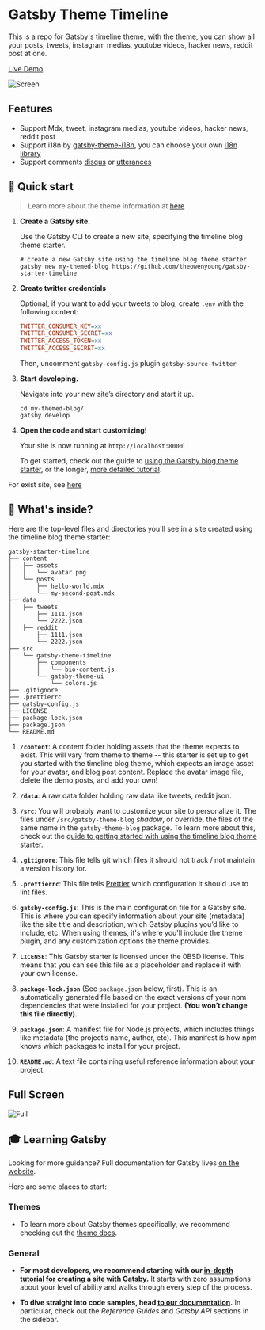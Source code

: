 # Gatsby Theme Timeline

This is a repo for Gatsby's timeline theme, with the theme, you can show all your posts, tweets, instagram medias, youtube videos, hacker news, reddit post at one.

[Live Demo](https://gatsby-theme-timeline.owenyoung.com/)

![Screen](https://i.imgur.com/6yITI4E.png)

## Features

- Support Mdx, tweet, instagram medias, youtube videos, hacker news, reddit post
- Support i18n by [gatsby-theme-i18n](https://www.gatsbyjs.com/plugins/gatsby-theme-i18n/), you can choose your own [i18n library](https://github.com/gatsbyjs/themes/tree/master/packages)
- Support comments [disqus](https://disqus.com/) or [utterances](https://utteranc.es/)

## 🚀 Quick start

> Learn more about the theme information at [here](https://github.com/theowenyoung/gatsby-theme-timeline/tree/main/packages/gatsby-theme-timeline#readme)

1.  **Create a Gatsby site.**

    Use the Gatsby CLI to create a new site, specifying the timeline blog theme starter.

    ```shell
    # create a new Gatsby site using the timeline blog theme starter
    gatsby new my-themed-blog https://github.com/theowenyoung/gatsby-starter-timeline
    ```

1.  **Create twitter credentials**

    Optional, if you want to add your tweets to blog, create `.env` with the following content:

    ```ini
    TWITTER_CONSUMER_KEY=xx
    TWITTER_CONSUMER_SECRET=xx
    TWITTER_ACCESS_TOKEN=xx
    TWITTER_ACCESS_SECRET=xx
    ```

    Then, uncomment `gatsby-config.js` plugin `gatsby-source-twitter`

1.  **Start developing.**

    Navigate into your new site’s directory and start it up.

    ```shell
    cd my-themed-blog/
    gatsby develop
    ```

1.  **Open the code and start customizing!**

    Your site is now running at `http://localhost:8000`!

    To get started, check out the guide to [using the Gatsby blog theme starter](https://gatsbyjs.com/docs/themes/using-a-gatsby-theme), or the longer, [more detailed tutorial](https://gatsbyjs.com/tutorial/using-a-theme).

For exist site, see [here](https://github.com/theowenyoung/gatsby-theme-timeline/tree/main/packages/gatsby-theme-timeline#readme)

## 🧐 What's inside?

Here are the top-level files and directories you'll see in a site created using the timeline blog theme starter:

```text
gatsby-starter-timeline
├── content
│   ├── assets
│   │   └── avatar.png
│   └── posts
│       ├── hello-world.mdx
│       └── my-second-post.mdx
├── data
│   ├── tweets
│       ├── 1111.json
│       └── 2222.json
│   ├── reddit
│       ├── 1111.json
│       └── 2222.json
├── src
│   └── gatsby-theme-timeline
│       ├── components
│       │   └── bio-content.js
│       └── gatsby-theme-ui
│           └── colors.js
├── .gitignore
├── .prettierrc
├── gatsby-config.js
├── LICENSE
├── package-lock.json
├── package.json
└── README.md
```

1.  **`/content`**: A content folder holding assets that the theme expects to exist. This will vary from theme to theme -- this starter is set up to get you started with the timeline blog theme, which expects an image asset for your avatar, and blog post content. Replace the avatar image file, delete the demo posts, and add your own!

1.  **`/data`**: A raw data folder holding raw data like tweets, reddit json.

1.  **`/src`**: You will probably want to customize your site to personalize it. The files under `/src/gatsby-theme-blog` _shadow_, or override, the files of the same name in the `gatsby-theme-blog` package. To learn more about this, check out the [guide to getting started with using the timeline blog theme starter](https://gatsbyjs.com/docs/themes/using-a-gatsby-theme).

1.  **`.gitignore`**: This file tells git which files it should not track / not maintain a version history for.

1.  **`.prettierrc`**: This file tells [Prettier](https://prettier.io/) which configuration it should use to lint files.

1.  **`gatsby-config.js`**: This is the main configuration file for a Gatsby site. This is where you can specify information about your site (metadata) like the site title and description, which Gatsby plugins you’d like to include, etc. When using themes, it's where you'll include the theme plugin, and any customization options the theme provides.

1.  **`LICENSE`**: This Gatsby starter is licensed under the 0BSD license. This means that you can see this file as a placeholder and replace it with your own license.

1.  **`package-lock.json`** (See `package.json` below, first). This is an automatically generated file based on the exact versions of your npm dependencies that were installed for your project. **(You won’t change this file directly).**

1.  **`package.json`**: A manifest file for Node.js projects, which includes things like metadata (the project’s name, author, etc). This manifest is how npm knows which packages to install for your project.

1.  **`README.md`**: A text file containing useful reference information about your project.

## Full Screen

![Full](https://i.imgur.com/XfXuCRJ.png)

## 🎓 Learning Gatsby

Looking for more guidance? Full documentation for Gatsby lives [on the website](https://www.gatsbyjs.com/).

Here are some places to start:

### Themes

- To learn more about Gatsby themes specifically, we recommend checking out the [theme docs](https://www.gatsbyjs.com/docs/themes/).

### General

- **For most developers, we recommend starting with our [in-depth tutorial for creating a site with Gatsby](https://www.gatsbyjs.com/tutorial/).** It starts with zero assumptions about your level of ability and walks through every step of the process.

- **To dive straight into code samples, head [to our documentation](https://www.gatsbyjs.com/docs/).** In particular, check out the _Reference Guides_ and _Gatsby API_ sections in the sidebar.
